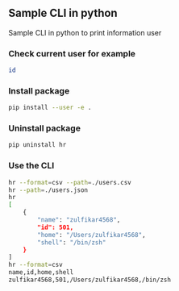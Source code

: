 ## Sample CLI in python
Sample CLI in python to print information user

### Check current user for example
```bash
id
```

### Install package
```bash
pip install --user -e .
```


### Uninstall package
```bash
pip uninstall hr
```

### Use the CLI
```bash
hr --format=csv --path=./users.csv
hr --path=./users.json
hr
[
    {
        "name": "zulfikar4568",
        "id": 501,
        "home": "/Users/zulfikar4568",
        "shell": "/bin/zsh"
    }
]
hr --format=csv
name,id,home,shell
zulfikar4568,501,/Users/zulfikar4568,/bin/zsh
```